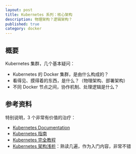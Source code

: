 ```yaml
---
layout: post
title: Kubernetes 系列：核心架构
description: 物理架构？逻辑架构？
published: true
category: docker
---
```


## 概要

Kubernetes 集群，几个基本疑问：

* Kubernetes 的 Docker 集群，是由什么构成的？
* 看得见、摸得着的东西，是什么？（物理架构、部署架构）
* 不同 Docker 节点之间，协作机制、处理逻辑是什么？












## 参考资料

特别说明，3 个非常有价值的治疗：

* [Kubernetes Documentation]
* [Kubernetes 指南]
* [Kubernetes 完全教程]
* [Kubernetes 架构浅析]：熟读几遍，作为入门内容，非常不错






[NingG]:    http://ningg.github.com  "NingG"


[Kubernetes Documentation]:				https://kubernetes.io/docs/home/
[Kubernetes 指南]:						https://legacy.gitbook.com/book/feisky/kubernetes/details
[Kubernetes 完全教程]:					http://jolestar.com/kubernetes-complete-course/
[Kubernetes 架构浅析]:					http://jolestar.com/kubernetes-architecture/










